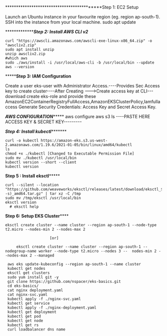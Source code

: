 *******************************************Step 1: EC2 Setup

Launch an Ubuntu instance in your favourite region (eg. region ap-south-1).
SSH into the instance from your local machine.
sudo apt update 

******************************************Step 2: Install AWS CLI v2*****************************

	curl "https://awscli.amazonaws.com/awscli-exe-linux-x86_64.zip" -o "awscliv2.zip"
	sudo apt install unzip
	unzip awscliv2.zip
	#which aws
	sudo ./aws/install -i /usr/local/aws-cli -b /usr/local/bin --update
	aws --version

*****************************************Step 3: IAM Configuration************************************

Create a user eks-user with Administrator Access.----Provides Sec Access key to create cluster----After Creating --->Create access key at CLI---download
create eks-role and provide these AmazonEC2ContainerRegistryFullAccess,AmazonEKSClusterPolicy,Iamfullaccess
Generate Security Credentials: Access Key and Secret Access Key.

*******************************************AWS CONFIGURATION************************************************
			aws configure
			aws s3 ls
----PASTE HERE ACCESS KEY & SECRET KEY---------

***************************************Step 4: Install kubectl**********************************************

	curl -o kubectl https://amazon-eks.s3.us-west-2.amazonaws.com/1.19.6/2021-01-05/bin/linux/amd64/kubectl
	ls
	chmod +x ./kubectl [Changed to Executable Permission File]
	sudo mv ./kubectl /usr/local/bin
	kubectl version --short --client
	kubectl version

**************************************Step 5 : Install eksctl*******************************************

	curl --silent --location "https://github.com/weaveworks/eksctl/releases/latest/download/eksctl_$(uname -s)_amd64.tar.gz" | tar xz -C /tmp
	sudo mv /tmp/eksctl /usr/local/bin
	eksctl version
      # eksctl help

**************************************Step 6: Setup EKS Cluster******************************************
                
	eksctl create cluster --name cluster --region ap-south-1 --node-type t2.micro --nodes-min 2 --nodes-max 2

						[or]

         eksctl create cluster --name cluster --region ap-south-1 --nodegroup-name worker --node-type t2.micro --nodes 3 --	 nodes-min 2 --nodes-max 2 --managed

   	 aws eks update-kubeconfig --region ap-south-1 --name cluster
	 kubectl get nodes
	 eksctl get clusters
 	 sudo yum install git -y
	 git clone https://github.com/nspacer/eks-basics.git
	 cd eks-basics/
	 cat nginx deployment.yaml
	 cat nginx-svc.yaml
	 kubectl apply -f ./nginx-svc.yaml
	 kubectl get service
	 kubectl apply -f ./nginx-deployment.yaml
	 kubectl get deployment
	 kubectl get pod
	 kubectl get node
	 kubectl get rs
	 curl loadbalancer dns name









